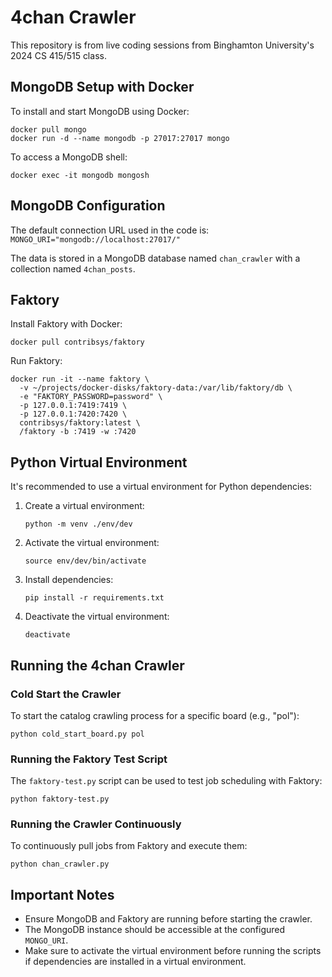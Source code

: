 # 4chan Crawler

This repository is from live coding sessions from Binghamton University's 2024 CS 415/515 class.

## MongoDB Setup with Docker

To install and start MongoDB using Docker:

```
docker pull mongo
docker run -d --name mongodb -p 27017:27017 mongo
```

To access a MongoDB shell:

`docker exec -it mongodb mongosh`

## MongoDB Configuration

The default connection URL used in the code is:
`MONGO_URI="mongodb://localhost:27017/"`

The data is stored in a MongoDB database named `chan_crawler` with a collection named `4chan_posts`.

## Faktory

Install Faktory with Docker:

```
docker pull contribsys/faktory
```

Run Faktory:

```
docker run -it --name faktory \
  -v ~/projects/docker-disks/faktory-data:/var/lib/faktory/db \
  -e "FAKTORY_PASSWORD=password" \
  -p 127.0.0.1:7419:7419 \
  -p 127.0.0.1:7420:7420 \
  contribsys/faktory:latest \
  /faktory -b :7419 -w :7420
```

## Python Virtual Environment

It's recommended to use a virtual environment for Python dependencies:

1. Create a virtual environment:

   ```
   python -m venv ./env/dev
   ```

2. Activate the virtual environment:

   ```
   source env/dev/bin/activate
   ```

3. Install dependencies:

   ```
   pip install -r requirements.txt
   ```

4. Deactivate the virtual environment:

   ```
   deactivate
   ```

## Running the 4chan Crawler

### Cold Start the Crawler

To start the catalog crawling process for a specific board (e.g., "pol"):

```
python cold_start_board.py pol
```

### Running the Faktory Test Script

The `faktory-test.py` script can be used to test job scheduling with Faktory:

```
python faktory-test.py
```

### Running the Crawler Continuously

To continuously pull jobs from Faktory and execute them:

```
python chan_crawler.py
```

## Important Notes

- Ensure MongoDB and Faktory are running before starting the crawler.
- The MongoDB instance should be accessible at the configured `MONGO_URI`.
- Make sure to activate the virtual environment before running the scripts if dependencies are installed in a virtual environment.
```

